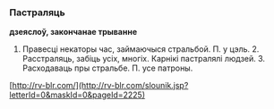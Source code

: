 ### Пастраляць
**дзеяслоў, закончанае трыванне**

1. Правесці некаторы час, займаючыся стральбой. П. у цэль. 2. Расстраляць, забіць усіх, многіх. Карнікі пастралялі людзей. 3. Расходаваць пры стральбе. П. усе патроны.

<a rel="author">[http://rv-blr.com/](http://rv-blr.com/slounik.jsp?letterId=0&maskId=0&pageId=2225)</a>
